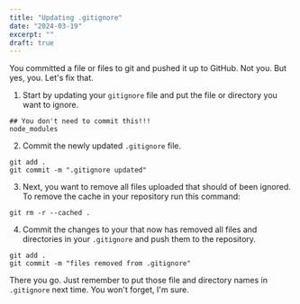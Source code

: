 ```yaml
---
title: "Updating .gitignore"
date: "2024-03-19"
excerpt: ""
draft: true
---
```


You committed a file or files to git and pushed it up to GitHub. Not you. But yes, you. Let's fix that.

1. Start by updating your `gitignore` file and put the file or directory you want to ignore.

```
## You don't need to commit this!!!
node_modules
```

2. Commit the newly updated `.gitignore` file.

```
git add .
git commit -m ".gitignore updated"
```

3. Next, you want to remove all files uploaded that should of been ignored. To remove the cache in your repository run this command:

```
git rm -r --cached .
```

4. Commit the changes to your that now has removed all files and directories in your `.gitignore` and push them to the repository.

```
git add .
git commit -m "files removed from .gitignore"
```

There you go. Just remember to put those file and directory names in `.gitignore` next time. You won't forget, I'm sure.
